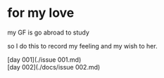 # for my love
my GF is go abroad to study  

so I do this to record my feeling and my wish to her.   

[day 001](./issue 001.md)  
[day 002](./docs/issue 002.md)  


